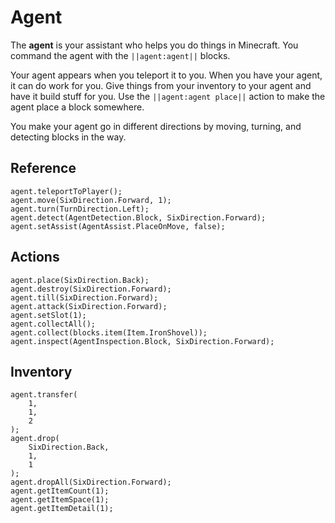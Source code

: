 # Agent

The **agent** is your assistant who helps you do things in Minecraft. You command the agent with the `||agent:agent||` blocks.

Your agent appears when you teleport it to you. When you have your agent, it can do work for you. Give things from your inventory to your agent and have it build stuff for you. Use the `||agent:agent place||` action to make the agent place a block somewhere.

You make your agent go in different directions by moving, turning, and detecting blocks in the way.

## Reference

```cards
agent.teleportToPlayer();
agent.move(SixDirection.Forward, 1);
agent.turn(TurnDirection.Left);
agent.detect(AgentDetection.Block, SixDirection.Forward);
agent.setAssist(AgentAssist.PlaceOnMove, false);
```

## Actions

```cards
agent.place(SixDirection.Back);
agent.destroy(SixDirection.Forward);
agent.till(SixDirection.Forward);
agent.attack(SixDirection.Forward);
agent.setSlot(1);
agent.collectAll();
agent.collect(blocks.item(Item.IronShovel));
agent.inspect(AgentInspection.Block, SixDirection.Forward);
```

## Inventory

```cards
agent.transfer(
    1,
    1,
    2
);
agent.drop(
    SixDirection.Back,
    1,
    1
);
agent.dropAll(SixDirection.Forward);
agent.getItemCount(1);
agent.getItemSpace(1);
agent.getItemDetail(1);
```